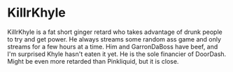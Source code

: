 <h1>KillrKhyle</h1>
<p>KillrKhyle is a fat short ginger retard who takes advantage of drunk people to try and get power. He always streams some random ass game and only streams for a few hours at a time. Him and GarronDaBoss have beef, and I'm surprised Khyle hasn't eaten it yet. He is the sole financier of DoorDash. Might be even more retarded than Pinkliquid, but it is close.</p>
